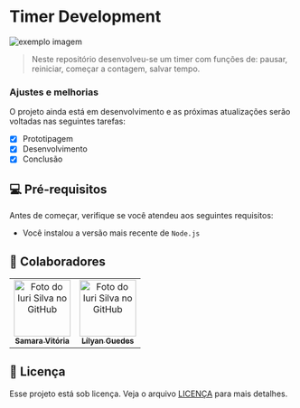 # Timer Development

<!---Esses são exemplos. Veja https://shields.io para outras pessoas ou para personalizar este conjunto de escudos. Você pode querer incluir dependências, status do projeto e informações de licença aqui--->

<img src="" alt="exemplo imagem">

> Neste repositório desenvolveu-se um timer com funções de: pausar, reiniciar, começar a contagem, salvar tempo.

### Ajustes e melhorias

O projeto ainda está em desenvolvimento e as próximas atualizações serão voltadas nas seguintes tarefas:

- [x] Prototipagem
- [x] Desenvolvimento
- [x] Conclusão

## 💻 Pré-requisitos

Antes de começar, verifique se você atendeu aos seguintes requisitos:
<!---Estes são apenas requisitos de exemplo. Adicionar, duplicar ou remover conforme necessário--->
* Você instalou a versão mais recente de `Node.js`

## 🤝 Colaboradores

<table>
  <tr>
    <td align="center">
      <a href="https://www.linkedin.com/in/iamsamarav/">
        <img src="https://media.licdn.com/dms/image/D4D03AQFPNXrqXphbrQ/profile-displayphoto-shrink_800_800/0/1669081572244?e=1704931200&v=beta&t=Xvfb8Tb8G6Qu1EWDKc10AQgMeyukiXRX_PHL2KK_cr8" width="100px;" alt="Foto do Iuri Silva no GitHub"/><br>
        <sub>
          <b>Samara Vitória</b>
        </sub>
      </a>
    </td>
    <td align="center">
      <a href="https://www.linkedin.com/in/lilyan-guedes/">
        <img src="https://media.licdn.com/dms/image/D4D03AQFIzklHgXy1tA/profile-displayphoto-shrink_200_200/0/1696707175406?e=1704931200&v=beta&t=VQ2qW_51iunqlUPPtuu9RE97C_k0hmjk4R1VgB7Szrk" width="100px;" alt="Foto do Iuri Silva no GitHub"/><br>
        <sub>
          <b>Lílyan Guedes</b>
        </sub>
      </a>
    </td>
  </tr>
</table>

## 📝 Licença

Esse projeto está sob licença. Veja o arquivo [LICENÇA](LICENSE.md) para mais detalhes.
 
